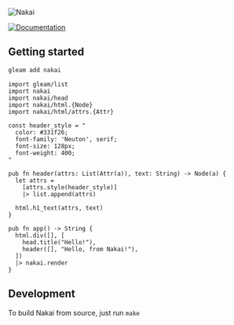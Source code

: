 ![Nakai](https://media.githubusercontent.com/media/nakaibuild/.github/main/profile/BANNER.webp)

[![Documentation](https://img.shields.io/badge/hex-docs-ffaff3)](https://hexdocs.pm/nakai/)

## Getting started

```sh
gleam add nakai
```

```gleam
import gleam/list
import nakai
import nakai/head
import nakai/html.{Node}
import nakai/html/attrs.{Attr}

const header_style = "
  color: #331f26;
  font-family: 'Neuton', serif;
  font-size: 128px;
  font-weight: 400;
"

pub fn header(attrs: List(Attr(a)), text: String) -> Node(a) {
  let attrs =
    [attrs.style(header_style)]
    |> list.append(attrs)

  html.h1_text(attrs, text)
}

pub fn app() -> String {
  html.div([], [
    head.title("Hello!"),
    header([], "Hello, from Nakai!"),
  ])
  |> nakai.render
}
```

## Development

To build Nakai from source, just run `make`
